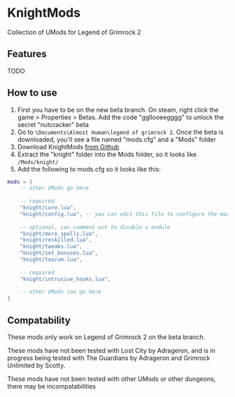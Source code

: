 # KnightMods

Collection of UMods for Legend of Grimrock 2

## Features

TODO

## How to use

1. First you have to be on the new beta branch. On steam, right click the game > Properties > Betas. Add the code "ggllooeegggg" to unlock the secret "nutcracker" beta
2. Go to `\Documents\Almost Human\legend of grimrock 2`. Once the beta is downloaded, you'll see a file named "mods.cfg" and a "Mods" folder
3. Download KnightMods [from Github](https://github.com/KnightMiner/GrimrockKnightMods/archive/refs/heads/main.zip) 
4. Extract the "knight" folder into the Mods folder, so it looks like `/Mods/knight/`
5. Add the following to mods.cfg so it looks like this:

```lua
mods = {
    -- other UMods go here
    
    -- required
    "knight/core.lua",
    "knight/config.lua", -- you can edit this file to configure the mod
    
    -- optional, can comment out to disable a module
    "knight/more_spells.lua",
    "knight/reskilled.lua",
    "knight/tweaks.lua",
    "knight/set_bonuses.lua",
    "knight/toorum.lua",
    
    -- required
    "knight/intrusive_hooks.lua",
    
    -- other UMods can go here
}
```

## Compatability

These mods only work on Legend of Grimrock 2 on the beta branch.

These mods have not been tested with Lost City by Adrageron, and is in progress being tested with The Guardians by Adrageron and Grimrock Unlimited by Scotty.

These mods have not been tested with other UMods or other dungeons, there may be incompatabilities
